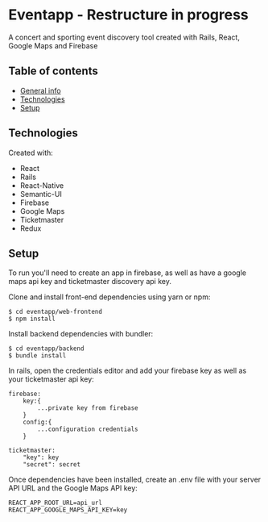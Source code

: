 # Eventapp - Restructure in progress

A concert and sporting event discovery tool created with Rails, React, Google Maps and Firebase

## Table of contents
* [General info](#general-info)
* [Technologies](#technologies)
* [Setup](#setup)

## Technologies
Created with:
* React
* Rails
* React-Native
* Semantic-UI
* Firebase
* Google Maps
* Ticketmaster
* Redux

## Setup
To run you'll need to create an app in firebase, as well as have a google maps api key and ticketmaster discovery api key.

Clone and install front-end dependencies using yarn or npm:
```
$ cd eventapp/web-frontend
$ npm install
```
Install backend dependencies with bundler:
```
$ cd eventapp/backend
$ bundle install
```
In rails, open the credentials editor and add your firebase key as well as your ticketmaster api key:
```
firebase:
    key:{
        ...private key from firebase
    }
    config:{
        ...configuration credentials
    }

ticketmaster:
    "key": key
    "secret": secret
```

Once dependencies have been installed, create an .env file with your server API URL and the Google Maps API key:
```
REACT_APP_ROOT_URL=api_url
REACT_APP_GOOGLE_MAPS_API_KEY=key
```
